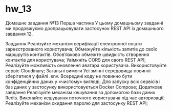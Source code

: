 # hw_13
Домашнє завдання №13
Перша частина
У цьому домашньому завданні ми продовжуємо доопрацьовувати застосунок REST API із домашнього завдання 12.

Завдання
Реалізуйте механізм верифікації електронної пошти зареєстрованого користувача;
Обмежуйте кількість запитів до своїх маршрутів контактів. Обов’язково обмежте швидкість створення контактів для користувача;
Увімкніть CORS для свого REST API;
Реалізуйте можливість оновлення аватара користувача. Використовуйте сервіс Cloudinary;
Загальні вимоги
Усі змінні середовища повинні зберігатися у файлі .env. Всередині коду не повинно бути конфіденційних даних у «чистому» вигляді;
Для запуску всіх сервісів і баз даних у застосунку використовується Docker Compose;
Додаткове завдання
Реалізуйте механізм кешування за допомогою бази даних Redis. Виконайте кешування поточного користувача під час авторизації;
Реалізуйте механізм скидання паролю для застосунку REST API;
